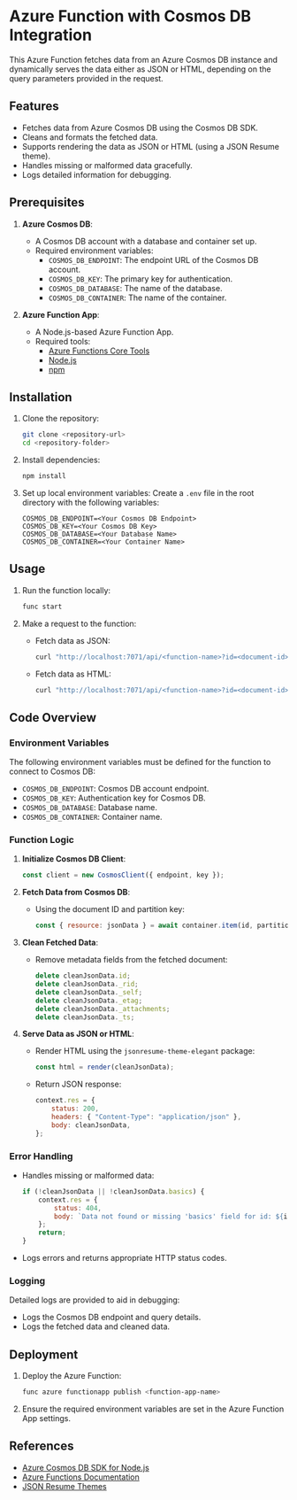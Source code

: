 
# Azure Function with Cosmos DB Integration

This Azure Function fetches data from an Azure Cosmos DB instance and dynamically serves the data either as JSON or HTML, depending on the query parameters provided in the request.

## Features
- Fetches data from Azure Cosmos DB using the Cosmos DB SDK.
- Cleans and formats the fetched data.
- Supports rendering the data as JSON or HTML (using a JSON Resume theme).
- Handles missing or malformed data gracefully.
- Logs detailed information for debugging.

## Prerequisites
1. **Azure Cosmos DB**:
   - A Cosmos DB account with a database and container set up.
   - Required environment variables:
     - `COSMOS_DB_ENDPOINT`: The endpoint URL of the Cosmos DB account.
     - `COSMOS_DB_KEY`: The primary key for authentication.
     - `COSMOS_DB_DATABASE`: The name of the database.
     - `COSMOS_DB_CONTAINER`: The name of the container.

2. **Azure Function App**:
   - A Node.js-based Azure Function App.
   - Required tools:
     - [Azure Functions Core Tools](https://learn.microsoft.com/en-us/azure/azure-functions/functions-run-local)
     - [Node.js](https://nodejs.org/)
     - [npm](https://www.npmjs.com/)

## Installation
1. Clone the repository:
   ```bash
   git clone <repository-url>
   cd <repository-folder>
   ```

2. Install dependencies:
   ```bash
   npm install
   ```

3. Set up local environment variables:
   Create a `.env` file in the root directory with the following variables:
   ```env
   COSMOS_DB_ENDPOINT=<Your Cosmos DB Endpoint>
   COSMOS_DB_KEY=<Your Cosmos DB Key>
   COSMOS_DB_DATABASE=<Your Database Name>
   COSMOS_DB_CONTAINER=<Your Container Name>
   ```

## Usage
1. Run the function locally:
   ```bash
   func start
   ```

2. Make a request to the function:
   - Fetch data as JSON:
     ```bash
     curl "http://localhost:7071/api/<function-name>?id=<document-id>"
     ```
   - Fetch data as HTML:
     ```bash
     curl "http://localhost:7071/api/<function-name>?id=<document-id>&route=html"
     ```

## Code Overview
### Environment Variables
The following environment variables must be defined for the function to connect to Cosmos DB:
- `COSMOS_DB_ENDPOINT`: Cosmos DB account endpoint.
- `COSMOS_DB_KEY`: Authentication key for Cosmos DB.
- `COSMOS_DB_DATABASE`: Database name.
- `COSMOS_DB_CONTAINER`: Container name.

### Function Logic
1. **Initialize Cosmos DB Client**:
   ```javascript
   const client = new CosmosClient({ endpoint, key });
   ```

2. **Fetch Data from Cosmos DB**:
   - Using the document ID and partition key:
     ```javascript
     const { resource: jsonData } = await container.item(id, partitionKey).read();
     ```

3. **Clean Fetched Data**:
   - Remove metadata fields from the fetched document:
     ```javascript
     delete cleanJsonData.id;
     delete cleanJsonData._rid;
     delete cleanJsonData._self;
     delete cleanJsonData._etag;
     delete cleanJsonData._attachments;
     delete cleanJsonData._ts;
     ```

4. **Serve Data as JSON or HTML**:
   - Render HTML using the `jsonresume-theme-elegant` package:
     ```javascript
     const html = render(cleanJsonData);
     ```
   - Return JSON response:
     ```javascript
     context.res = {
         status: 200,
         headers: { "Content-Type": "application/json" },
         body: cleanJsonData,
     };
     ```

### Error Handling
- Handles missing or malformed data:
  ```javascript
  if (!cleanJsonData || !cleanJsonData.basics) {
      context.res = {
          status: 404,
          body: `Data not found or missing 'basics' field for id: ${id}`,
      };
      return;
  }
  ```
- Logs errors and returns appropriate HTTP status codes.

### Logging
Detailed logs are provided to aid in debugging:
- Logs the Cosmos DB endpoint and query details.
- Logs the fetched data and cleaned data.

## Deployment
1. Deploy the Azure Function:
   ```bash
   func azure functionapp publish <function-app-name>
   ```

2. Ensure the required environment variables are set in the Azure Function App settings.

## References
- [Azure Cosmos DB SDK for Node.js](https://learn.microsoft.com/en-us/javascript/api/overview/azure/cosmos-readme)
- [Azure Functions Documentation](https://learn.microsoft.com/en-us/azure/azure-functions/)
- [JSON Resume Themes](https://github.com/jsonresume)
